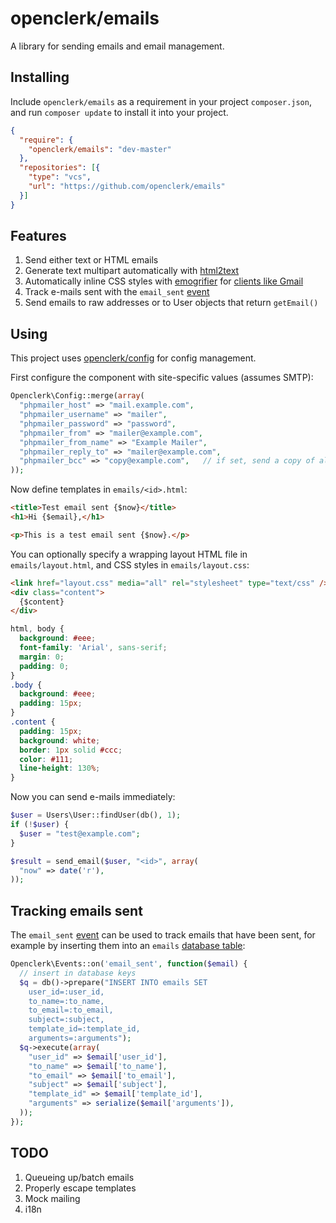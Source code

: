 openclerk/emails
================

A library for sending emails and email management.

## Installing

Include `openclerk/emails` as a requirement in your project `composer.json`,
and run `composer update` to install it into your project.

```json
{
  "require": {
    "openclerk/emails": "dev-master"
  },
  "repositories": [{
    "type": "vcs",
    "url": "https://github.com/openclerk/emails"
  }]
}
```

## Features

1. Send either text or HTML emails
1. Generate text multipart automatically with [html2text](https://github.com/soundasleep/html2text)
1. Automatically inline CSS styles with [emogrifier](https://github.com/jjriv/emogrifier) for [clients like Gmail](https://litmus.com/blog/understanding-gmail-and-css-part-1)
1. Track e-mails sent with the `email_sent` [event](https://github.com/openclerk/events)
1. Send emails to raw addresses or to User objects that return `getEmail()`

## Using

This project uses [openclerk/config](https://github.com/openclerk/config) for config management.

First configure the component with site-specific values (assumes SMTP):

```php
Openclerk\Config::merge(array(
  "phpmailer_host" => "mail.example.com",
  "phpmailer_username" => "mailer",
  "phpmailer_password" => "password",
  "phpmailer_from" => "mailer@example.com",
  "phpmailer_from_name" => "Example Mailer",
  "phpmailer_reply_to" => "mailer@example.com",
  "phpmailer_bcc" => "copy@example.com",   // if set, send a copy of all emails to this address
));
```

Now define templates in `emails/<id>.html`:

```html
<title>Test email sent {$now}</title>
<h1>Hi {$email},</h1>

<p>This is a test email sent {$now}.</p>
```

You can optionally specify a wrapping layout HTML file in `emails/layout.html`, and CSS
styles in `emails/layout.css`:

```html
<link href="layout.css" media="all" rel="stylesheet" type="text/css" />
<div class="content">
  {$content}
</div>
```

```css
html, body {
  background: #eee;
  font-family: 'Arial', sans-serif;
  margin: 0;
  padding: 0;
}
.body {
  background: #eee;
  padding: 15px;
}
.content {
  padding: 15px;
  background: white;
  border: 1px solid #ccc;
  color: #111;
  line-height: 130%;
}
```

Now you can send e-mails immediately:

```php
$user = Users\User::findUser(db(), 1);
if (!$user) {
  $user = "test@example.com";
}

$result = send_email($user, "<id>", array(
  "now" => date('r'),
));
```

## Tracking emails sent

The `email_sent` [event](https://github.com/openclerk/events) can be used to track
emails that have been sent, for example by inserting them into an `emails`
[database table](https://github.com/openclerk/db):

```php
Openclerk\Events::on('email_sent', function($email) {
  // insert in database keys
  $q = db()->prepare("INSERT INTO emails SET
    user_id=:user_id,
    to_name=:to_name,
    to_email=:to_email,
    subject=:subject,
    template_id=:template_id,
    arguments=:arguments");
  $q->execute(array(
    "user_id" => $email['user_id'],
    "to_name" => $email['to_name'],
    "to_email" => $email['to_email'],
    "subject" => $email['subject'],
    "template_id" => $email['template_id'],
    "arguments" => serialize($email['arguments']),
  ));
});
```

## TODO

1. Queueing up/batch emails
1. Properly escape templates
1. Mock mailing
1. i18n
